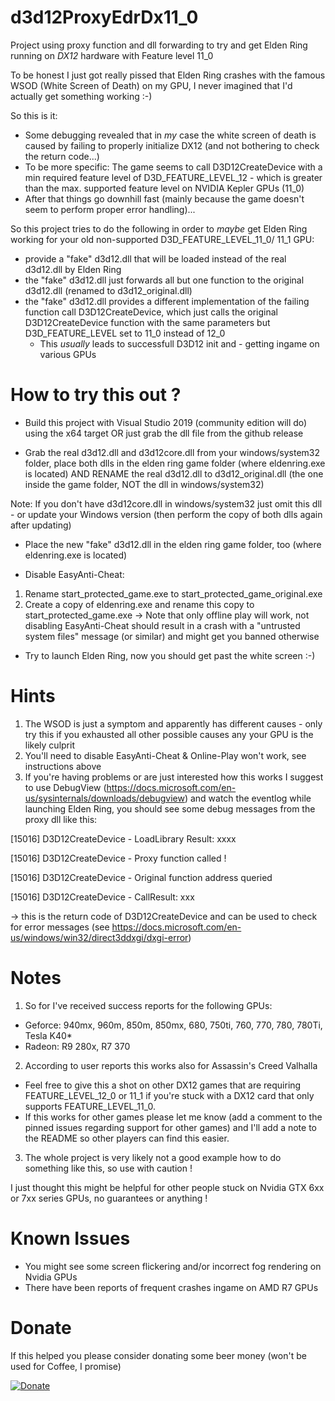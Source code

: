 # d3d12ProxyEdrDx11_0
Project using proxy function and dll forwarding to try and get Elden Ring running on *DX12* hardware with Feature level 11_0  

To be honest I just got really pissed that Elden Ring crashes with the famous WSOD (White Screen of Death) on my GPU,
I never imagined that I'd actually get something working :-)

So this is it:

- Some debugging revealed that in *my* case the white screen of death is caused by failing to properly initialize DX12 (and not bothering to check the return code...)
- To be more specific: The game seems to call D3D12CreateDevice with a min required feature level of D3D_FEATURE_LEVEL_12 - which is greater than the max. supported feature level on NVIDIA Kepler GPUs (11_0)
- After that things go downhill fast (mainly because the game doesn't seem to perform proper error handling)...

So this project tries to do the following in order to *maybe* get Elden Ring working for your old non-supported D3D_FEATURE_LEVEL_11_0/ 11_1 GPU:
- provide a "fake" d3d12.dll that will be loaded instead of the real d3d12.dll by Elden Ring 
- the "fake" d3d12.dll just forwards all but one function to the original d3d12.dll (renamed to d3d12_original.dll)
- the "fake" d3d12.dll provides a different implementation of the failing function call D3D12CreateDevice, which just calls the original D3D12CreateDevice function with the same parameters but D3D_FEATURE_LEVEL set to 11_0 instead of 12_0
  - This *usually* leads to successfull D3D12 init and - getting ingame on various GPUs


# How to try this out ?

- Build this project with Visual Studio 2019 (community edition will do) using the x64 target OR just grab the dll file from the github release

- Grab the real d3d12.dll and d3d12core.dll from your windows/system32 folder, place both dlls in the elden ring game folder (where eldenring.exe is located) 
AND RENAME the real d3d12.dll to d3d12_original.dll (the one inside the game folder, NOT the dll in windows/system32)

Note: If you don't have d3d12core.dll in windows/system32 just omit this dll - or update your Windows version (then perform the copy of both dlls again after updating)

- Place the new "fake" d3d12.dll in the elden ring game folder, too (where eldenring.exe is located)

- Disable EasyAnti-Cheat: 
1. Rename start_protected_game.exe to start_protected_game_original.exe 
2. Create a copy of eldenring.exe and rename this copy to start_protected_game.exe
-> Note that only offline play will work, not disabling EasyAnti-Cheat should result in a crash with a "untrusted system files" message (or similar) and might get you banned otherwise

- Try to launch Elden Ring, now you should get past the white screen :-) 

# Hints
1. The WSOD is just a symptom and apparently has different causes - only try this if you exhausted all other possible causes any your GPU is the likely culprit
2. You'll need to disable EasyAnti-Cheat & Online-Play won't work, see instructions above
3. If you're having problems or are just interested how this works I suggest to use DebugView (https://docs.microsoft.com/en-us/sysinternals/downloads/debugview) and watch the eventlog while launching Elden Ring, you should see some debug messages from the proxy dll like this:

[15016] D3D12CreateDevice - LoadLibrary Result: xxxx

[15016] D3D12CreateDevice - Proxy function called !

[15016] D3D12CreateDevice - Original function address queried

[15016] D3D12CreateDevice - CallResult: xxx

-> this is the return code of D3D12CreateDevice and can be used to check for error messages 
(see https://docs.microsoft.com/en-us/windows/win32/direct3ddxgi/dxgi-error)

# Notes
1. So for I've received success reports for the following GPUs: 
- Geforce: 940mx, 960m, 850m, 850mx, 680, 750ti, 760, 770, 780, 780Ti, Tesla K40*
- Radeon: R9 280x, R7 370

2. According to user reports this works also for Assassin's Creed Valhalla
  - Feel free to give this a shot on other DX12 games that are requiring FEATURE_LEVEL_12_0 or 11_1 if you're stuck with a DX12 card that only supports FEATURE_LEVEL_11_0.
  - If this works for other games please let me know (add a comment to the pinned issues regarding support for other games) and I'll add a note to the README so other players can find this easier.

3. The whole project is very likely not a good example how to do something like this, so use with caution ! 

I just thought this might be helpful for other people stuck on Nvidia GTX 6xx or 7xx series GPUs, no guarantees or anything !

# Known Issues
- You might see some screen flickering and/or incorrect fog rendering on Nvidia GPUs 
- There have been reports of frequent crashes ingame on AMD R7 GPUs

# Donate
If this helped you please consider donating some beer money (won't be used for Coffee, I promise)

[![Donate](https://img.shields.io/badge/Donate-PayPal-green.svg)](https://www.paypal.com/cgi-bin/webscr?cmd=_s-xclick&hosted_button_id=F2DK2UNHLCFHL)
